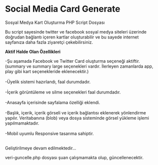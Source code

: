 # Social Media Card Generate

Sosyal Medya Kart Oluşturma PHP Script Dosyası



Bu script sayesinde twitter ve facebook sosyal medya siteleri üzerinde doğrudan bağlantı içeren kartlar oluşturabilir ve bu sayede internet sayfanıza daha fazla ziyaretçi çekebilirsiniz. 
<p><strong>Aktif Halde Olan Özellikleri</strong></p>
-Şu aşamada Facebook ve Twitter Card oluşturma seçeneği aktiftir. (summary ve summary large seçenekleri vardır. İlerleyen zamanlarda app, play gibi kart seçenekleride eklenecektir.)<br/><br/>
-Üyelik sistemi hazırlandı, faal durumdadır.<br/><br/>
-İçerik görüntüleme ve silme seçenekleri faal durumdadır.<br/><br/>
-Anasayfa içerisinde sayfalama özelliği eklendi.<br/><br/>
-Başlık, içerik, içerik görseli ve içerik bağlantısı eklenerek yönlendirme yapılır. Veritabanına (blob) veya dosya sisteminde görsel yükleme işlemi yapılmamaktadır.<br/><br/>
-Mobil uyumlu Responsive tasarıma sahiptir.<br/><br/>

Geliştirilmeye devam edilmektedir...

veri-guncelle.php dosyası şuan çalışmamakta olup, güncellenecektir.
